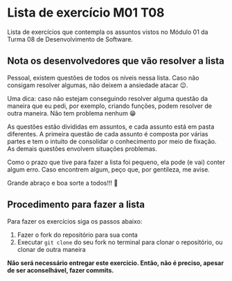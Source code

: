 # Lista de exercício M01 T08
Lista de exercícios que contempla os assuntos vistos no Módulo 01 da Turma 08 de Desenvolvimento de Software.

## Nota os desenvolvedores que vão resolver a lista
Pessoal, existem questões de todos os níveis nessa lista. Caso não consigam resolver algumas, não deixem a ansiedade atacar 😉.

Uma dica: caso não estejam conseguindo resolver alguma questão da maneira que eu pedi, por exemplo, criando funções, podem resolver de outra maneira. Não tem problema nenhum 😁

As questões estão divididas em assuntos, e cada assunto está em pasta diferentes. A primeira questão de cada assunto é composta por várias partes e tem o intuito de consolidar o conhecimento por meio de fixação. As demais questões envolvem situações problemas.

Como o prazo que tive para fazer a lista foi pequeno, ela pode (e vai) conter algum erro. Caso encontrem algum, peço que, por gentileza, me avise.

Grande abraço e boa sorte a todos!!! 👊

## Procedimento para fazer a lista
Para fazer os exercícios siga os passos abaixo:

1. Fazer o fork do repositório para sua conta
2. Executar `git clone` do seu fork no terminal para clonar o repositório, ou clonar de outra maneira

**Não será necessário entregar este exercício. Então, não é preciso, apesar de ser aconselhável, fazer commits.**